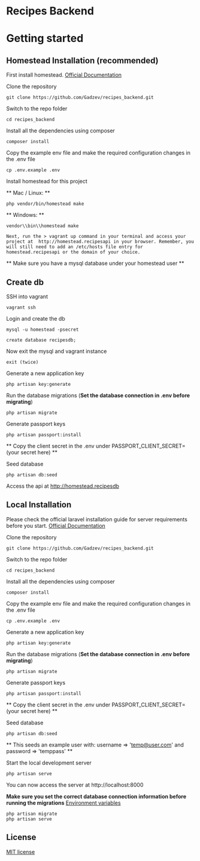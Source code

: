 # Recipes Backend

# Getting started

## Homestead Installation (recommended)

First install homestead. [Official Documentation](https://laravel.com/docs/5.6/homestead#installation-and-setup)

Clone the repository

    git clone https://github.com/Gadzev/recipes_backend.git

Switch to the repo folder

    cd recipes_backend

Install all the dependencies using composer

    composer install

Copy the example env file and make the required configuration changes in the .env file

    cp .env.example .env

Install homestead for this project

** Mac / Linux: **

    php vendor/bin/homestead make

** Windows: **

    vendor\\bin\\homestead make


```
Next, run the > vagrant up command in your terminal and access your project at  http://homestead.recipesapi in your browser. Remember, you will still need to add an /etc/hosts file entry for homestead.recipesapi or the domain of your choice.

```

** Make sure you have a mysql database under your homestead user **

## Create db

SSH into vagrant

    vagrant ssh

Login and create the db

    mysql -u homestead -psecret

    create database recipesdb;

Now exit the mysql and vagrant instance

    exit (twice)

Generate a new application key

    php artisan key:generate

Run the database migrations (**Set the database connection in .env before migrating**)

    php artisan migrate

Generate passport keys

    php artisan passport:install

** Copy the client secret in the .env under PASSPORT_CLIENT_SECRET=(your secret here) **

Seed database

    php artisan db:seed

Access the api at http://homestead.recipesdb



## Local Installation 

Please check the official laravel installation guide for server requirements before you start. [Official Documentation](https://laravel.com/docs/5.6/installation#installation)


Clone the repository

    git clone https://github.com/Gadzev/recipes_backend.git

Switch to the repo folder

    cd recipes_backend

Install all the dependencies using composer

    composer install

Copy the example env file and make the required configuration changes in the .env file

    cp .env.example .env

Generate a new application key

    php artisan key:generate

Run the database migrations (**Set the database connection in .env before migrating**)

    php artisan migrate

Generate passport keys

    php artisan passport:install

** Copy the client secret in the .env under PASSPORT_CLIENT_SECRET=(your secret here) **

Seed database

    php artisan db:seed

** This seeds an example user with: username => 'temp@user.com' and password => 'temppass' **

Start the local development server

    php artisan serve

You can now access the server at http://localhost:8000
    
**Make sure you set the correct database connection information before running the migrations** [Environment variables](#environment-variables)

    php artisan migrate
    php artisan serve


## License

[MIT license](http://opensource.org/licenses/MIT)
